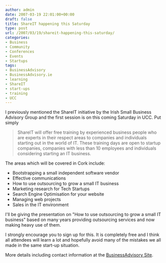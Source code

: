 ```yaml
---
author: admin
date: 2007-03-19 22:01:00+00:00
draft: false
title: ShareIT happening this Saturday
type: post
url: /2007/03/19/shareit-happening-this-saturday/
categories:
- Business
- Community
- Conferences
- Events
- Startups
tags:
- BusinessAdvisory
- BusinessAdvisory.ie
- learning
- ShareIT
- start-ups
- training
- UCC
---
```


I previously mentioned the ShareIT initiative by the Irish Small Business Advisory Group and the first session is on this coming Saturday in UCC. Put simply 



<blockquote>ShareIT will offer free training by experienced business people who are experts in their respect areas to companies and individuals starting out in the world of IT. These training days are open to startup companies, companies with less than 10 employees and individuals considering starting an IT business.</blockquote>



The areas which will be covered in Cork include:



* Bootstrapping a small independent software vendor
* Effective communications
* How to use outsourcing to grow a small IT business
* Marketing research for Tech Startups
* Search Engine Optimisation for your website
* Managing web projects
* Sales in the IT environment


I'll be giving the presentation on "How to use outsourcing to grow a small IT business" based on many years providing outsourcing services and now making heavy use of them.

I strongly encourage you to sign up for this. It is completely free and I think all attendees will learn a lot and hopefully avoid many of the mistakes we all made in the same start-up situation.

More details including contact information at the [BusinessAdvisory Site](http://businessadvisory.ie/2007/03/15/press-release-shareit-initiative-launched/).

